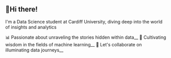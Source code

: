 ## 👋Hi there!  

I'm a Data Science student at Cardiff University, diving deep into the world of insights and analytics

📊 Passionate about unraveling the stories hidden within data__
🌱 Cultivating wisdom in the fields of machine learning__
🤝 Let's collaborate on illuminating data journeys__
<!--
**bhowad-akash/bhowad-akash** is a ✨ _special_ ✨ repository because its `README.md` (this file) appears on your GitHub profile.



